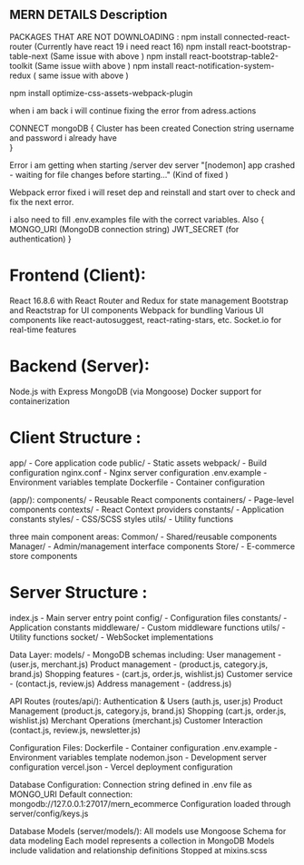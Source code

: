  ## MERN DETAILS Description

PACKAGES THAT ARE NOT DOWNLOADING :
npm install connected-react-router (Currently have react 19 i need react 16)
npm install react-bootstrap-table-next (Same issue with above )
npm install react-bootstrap-table2-toolkit (Same issue wiith above )
npm install react-notification-system-redux ( same issue with above )


npm install optimize-css-assets-webpack-plugin

when i am back i will continue fixing the error from adress.actions

CONNECT mongoDB {
  Cluster has been created
  Conection string username and password i already have  
}

Error i am getting when starting /server dev server "[nodemon] app crashed - waiting for file changes before starting..." (Kind of fixed )

Webpack error fixed i will reset dep and reinstall and start over to check and fix the next error.

i also need to fill .env.examples file with the correct variables.
Also {
  MONGO_URI (MongoDB connection string)
  JWT_SECRET (for authentication)
}

# Frontend (Client):
React 16.8.6 with React Router and Redux for state management
Bootstrap and Reactstrap for UI components
Webpack for bundling
Various UI components like react-autosuggest, react-rating-stars, etc.
Socket.io for real-time features

# Backend (Server):
Node.js with Express
MongoDB (via Mongoose)
Docker support for containerization

# Client Structure :
app/ - Core application code
public/ - Static assets
webpack/ - Build configuration
nginx.conf - Nginx server configuration
.env.example - Environment variables template
Dockerfile - Container configuration

(app/):
components/ - Reusable React components
containers/ - Page-level components
contexts/ - React Context providers
constants/ - Application constants
styles/ - CSS/SCSS styles
utils/ - Utility functions

three main component areas:
Common/ - Shared/reusable components
Manager/ - Admin/management interface components
Store/ - E-commerce store components

# Server Structure :
index.js - Main server entry point
config/ - Configuration files
constants/ - Application constants
middleware/ - Custom middleware functions
utils/ - Utility functions
socket/ - WebSocket implementations

Data Layer:
models/ - MongoDB schemas including:
User management - (user.js, merchant.js)
Product management - (product.js, category.js, brand.js)
Shopping features - (cart.js, order.js, wishlist.js)
Customer service - (contact.js, review.js)
Address management - (address.js)

API Routes (routes/api/):
Authentication & Users (auth.js, user.js)
Product Management (product.js, category.js, brand.js)
Shopping (cart.js, order.js, wishlist.js)
Merchant Operations (merchant.js)
Customer Interaction (contact.js, review.js, newsletter.js)

Configuration Files:
Dockerfile - Container configuration
.env.example - Environment variables template
nodemon.json - Development server configuration
vercel.json - Vercel deployment configuration

Database Configuration:
Connection string defined in .env file as MONGO_URI
Default connection: mongodb://127.0.0.1:27017/mern_ecommerce
Configuration loaded through server/config/keys.js

Database Models (server/models/):
All models use Mongoose Schema for data modeling
Each model represents a collection in MongoDB
Models include validation and relationship definitions       Stopped at mixins.scss                                            